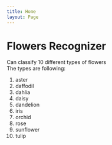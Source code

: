 ```yaml
---
title: Home
layout: Page
---
```

# Flowers Recognizer

Can classify 10 different types of flowers <br/>
The types are following: <br/>
1. aster
2. daffodil
3. dahlia
4. daisy
5. dandelion
6. iris
7. orchid
8. rose
9. sunflower
10. tulip